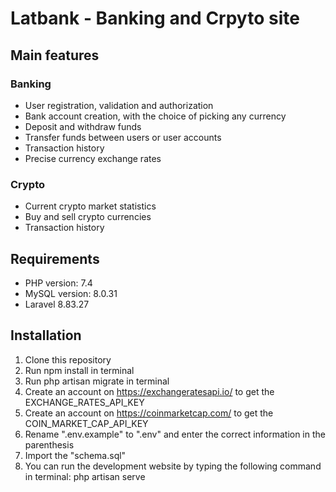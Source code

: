 # Latbank - Banking and Crpyto site

## Main features

### Banking
* User registration, validation and authorization
* Bank account creation, with the choice of picking any currency 
* Deposit and withdraw funds
* Transfer funds between users or user accounts
* Transaction history
* Precise currency exchange rates

### Crypto
* Current crypto market statistics
* Buy and sell crypto currencies
* Transaction history

## Requirements
* PHP version: 7.4 
* MySQL version: 8.0.31
* Laravel 8.83.27

## Installation
1. Clone this repository
2. Run npm install in terminal
3. Run php artisan migrate in terminal
5. Create an account on https://exchangeratesapi.io/ to get the EXCHANGE_RATES_API_KEY
6. Create an account on https://coinmarketcap.com/ to get the COIN_MARKET_CAP_API_KEY
7. Rename ".env.example" to ".env" and enter the correct information in the parenthesis
8. Import the "schema.sql"
9. You can run the development website by typing the following command in terminal: php artisan serve
